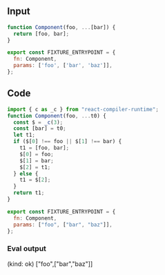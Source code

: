 
## Input

```javascript
function Component(foo, ...[bar]) {
  return [foo, bar];
}

export const FIXTURE_ENTRYPOINT = {
  fn: Component,
  params: ['foo', ['bar', 'baz']],
};

```

## Code

```javascript
import { c as _c } from "react-compiler-runtime";
function Component(foo, ...t0) {
  const $ = _c(3);
  const [bar] = t0;
  let t1;
  if ($[0] !== foo || $[1] !== bar) {
    t1 = [foo, bar];
    $[0] = foo;
    $[1] = bar;
    $[2] = t1;
  } else {
    t1 = $[2];
  }
  return t1;
}

export const FIXTURE_ENTRYPOINT = {
  fn: Component,
  params: ["foo", ["bar", "baz"]],
};

```
      
### Eval output
(kind: ok) ["foo",["bar","baz"]]